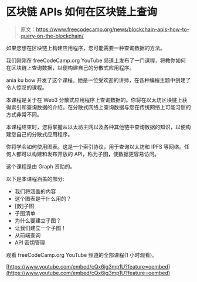 # 区块链 APIs 如何在区块链上查询

> 原文：<https://www.freecodecamp.org/news/blockchain-apis-how-to-query-on-the-blockchain/>

如果您想在区块链上构建应用程序，您可能需要一种查询数据的方法。

我们刚刚在 freeCodeCamp.org YouTube 频道上发布了一门课程，将教你如何在区块链上查询数据，以便构建自己的分散式应用程序。

ania ku bow 开发了这个课程。她是一位受欢迎的讲师，在各种编程主题中创建了令人惊叹的课程。

本课程是关于在 Web3 分散式应用程序上查询数据的。你将在以太坊区块链上获得索引和查询数据的介绍。在分散式网络上查询数据与您在传统网络上可能习惯的方式非常不同。

本课程结束时，您将掌握从以太坊主网以及各种其他链中查询数据的知识，以便构建您自己的分散式应用程序。

你将学会如何使用图表。这是一个索引协议，用于查询以太坊和 IPFS 等网络。任何人都可以构建和发布开放的 API，称为子图，使数据更容易访问。

这个课程是由 Graph 资助的。

以下是本课程涵盖的部分:

*   我们将涵盖的内容
*   这个图表是干什么用的？
*   [数]子图
*   子图清单
*   为什么要建立子图？
*   让我们建立一个子图！
*   从前端查询
*   API 密钥管理

观看 freeCodeCamp.org YouTube 频道的全部课程(1 小时观看)。

[https://www.youtube.com/embed/cQx6ig3mp1U?feature=oembed](https://www.youtube.com/embed/cQx6ig3mp1U?feature=oembed)